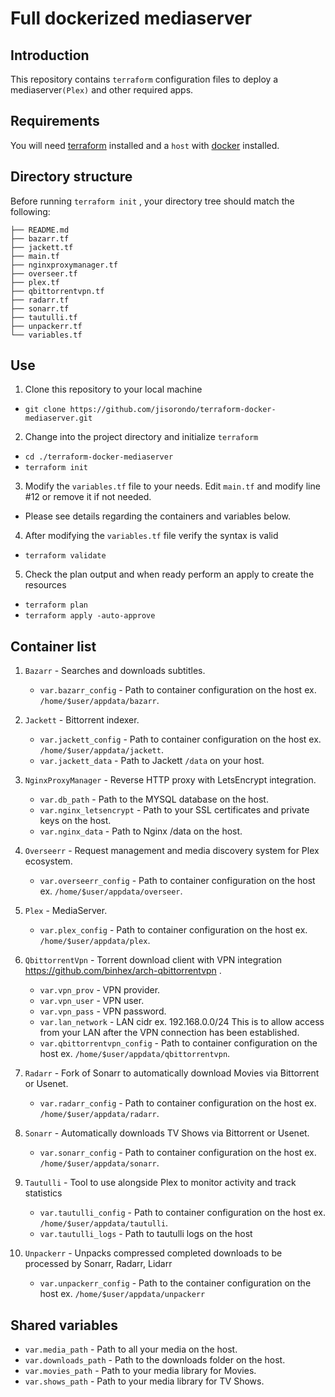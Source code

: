 # Full dockerized mediaserver

## Introduction

This repository contains `terraform` configuration files to deploy a mediaserver`(Plex)` and other required apps. 

## Requirements

You will need [terraform](https://www.terraform.io/downloads.html) installed and a `host` with [docker](https://docs.docker.com/engine/install/) installed.

## Directory structure

Before running `terraform init` , your directory tree should match the following:

```
├── README.md
├── bazarr.tf
├── jackett.tf
├── main.tf
├── nginxproxymanager.tf
├── overseer.tf
├── plex.tf
├── qbittorrentvpn.tf
├── radarr.tf
├── sonarr.tf
├── tautulli.tf
├── unpackerr.tf
└── variables.tf
```

## Use

1) Clone this repository to your local machine
  - `git clone https://github.com/jisorondo/terraform-docker-mediaserver.git`

2) Change into the project directory and initialize `terraform`
  - `cd ./terraform-docker-mediaserver`
  - `terraform init`

3) Modify the `variables.tf` file to your needs. Edit `main.tf` and modify line #12 or remove it if not needed.
  - Please see details regarding the containers and variables below.

4) After modifying the `variables.tf` file verify the syntax is valid
  - `terraform validate`

5) Check the plan output and when ready perform an apply to create the resources
  - `terraform plan`
  - `terraform apply -auto-approve`

## Container list

1. `Bazarr` - Searches and downloads subtitles.
   - `var.bazarr_config` - Path to container configuration on the host ex. `/home/$user/appdata/bazarr`.

2. `Jackett` - Bittorrent indexer.
   - `var.jackett_config` - Path to container configuration on the host ex. `/home/$user/appdata/jackett`.
   - `var.jackett_data` - Path to Jackett `/data` on your host.

3. `NginxProxyManager` - Reverse HTTP proxy with LetsEncrypt integration.
   - `var.db_path` - Path to the MYSQL database on the host.
   - `var.nginx_letsencrypt` - Path to your SSL certificates and private keys on the host.
   - `var.nginx_data` - Path to Nginx /data on the host.

4. `Overseerr` - Request management and media discovery system for Plex ecosystem.
   - `var.overseerr_config` - Path to container configuration on the host ex. `/home/$user/appdata/overseer`.

5. `Plex` - MediaServer.
   - `var.plex_config` - Path to container configuration on the host ex. `/home/$user/appdata/plex`.

6. `QbittorrentVpn` - Torrent download client with VPN integration https://github.com/binhex/arch-qbittorrentvpn .
   - `var.vpn_prov` - VPN provider.
   - `var.vpn_user` - VPN user.
   - `var.vpn_pass` - VPN password.
   - `var.lan_network` - LAN cidr ex. 192.168.0.0/24 This is to allow access from your LAN after the VPN connection has been established.
   - `var.qbittorrentvpn_config` - Path to container configuration on the host ex. `/home/$user/appdata/qbittorrentvpn`.

7. `Radarr` - Fork of Sonarr to automatically download Movies via Bittorrent or Usenet.
   - `var.radarr_config` - Path to container configuration on the host ex. `/home/$user/appdata/radarr`.

8. `Sonarr` - Automatically downloads TV Shows via Bittorrent or Usenet.
   - `var.sonarr_config` - Path to container configuration on the host ex. `/home/$user/appdata/sonarr`.

9. `Tautulli` - Tool to use alongside Plex to monitor activity and track statistics
   - `var.tautulli_config` - Path to container configuration on the host ex. `/home/$user/appdata/tautulli`.
   - `var.tautulli_logs` - Path to tautulli logs on the host

10. `Unpackerr` - Unpacks compressed completed downloads to be processed by Sonarr, Radarr, Lidarr
    - `var.unpackerr_config` - Path to the container configuration on the host ex. `/home/$user/appdata/unpackerr`

## Shared variables

* `var.media_path` - Path to all your media on the host.
* `var.downloads_path` - Path to the downloads folder on the host.
* `var.movies_path` - Path to your media library for Movies.
* `var.shows_path` - Path to your media library for TV Shows.
